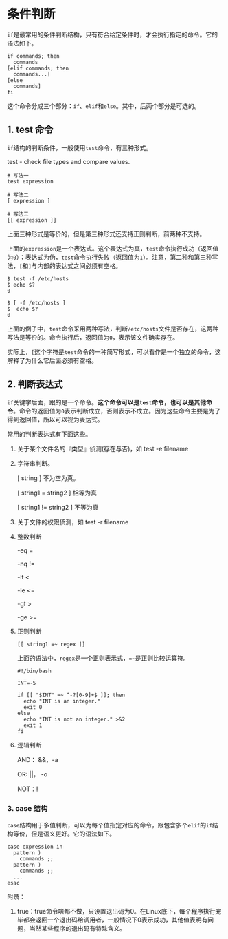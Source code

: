 # 条件判断

`if`是最常用的条件判断结构，只有符合给定条件时，才会执行指定的命令。它的语法如下。

```shell
if commands; then
  commands
[elif commands; then
  commands...]
[else
  commands]
fi
```

这个命令分成三个部分：`if`、`elif`和`else`。其中，后两个部分是可选的。

## 1. test 命令

`if`结构的判断条件，一般使用`test`命令，有三种形式。  

test - check file types and compare values.   

```
# 写法一
test expression

# 写法二
[ expression ]

# 写法三
[[ expression ]]
```

上面三种形式是等价的，但是第三种形式还支持正则判断，前两种不支持。

上面的`expression`是一个表达式。这个表达式为真，`test`命令执行成功（返回值为`0`）；表达式为伪，`test`命令执行失败（返回值为`1`）。注意，第二种和第三种写法，`[`和`]`与内部的表达式之间必须有空格。

```
$ test -f /etc/hosts
$ echo $?
0

$ [ -f /etc/hosts ]
$  echo $?
0
```

上面的例子中，`test`命令采用两种写法，判断`/etc/hosts`文件是否存在，这两种写法是等价的。命令执行后，返回值为`0`，表示该文件确实存在。  

实际上，`[`这个字符是`test`命令的一种简写形式，可以看作是一个独立的命令，这解释了为什么它后面必须有空格。

## 2. 判断表达式

`if`关键字后面，跟的是一个命令。**这个命令可以是`test`命令，也可以是其他命令**。命令的返回值为`0`表示判断成立，否则表示不成立。因为这些命令主要是为了得到返回值，所以可以视为表达式。

常用的判断表达式有下面这些。

1. 关于某个文件名的『类型』侦测(存在与否)，如 test -e filename 

2. 字符串判断。

   [ string ] 不为空为真。

   [ string1 = string2 ] 相等为真

   [ string1 != string2 ] 不等为真

3. 关于文件的权限侦测，如 test -r filename 

4. 整数判断

   -eq   =

   -nq   !=

   -lt    <

   -le   <=

   -gt   >

   -ge  >=

5. 正则判断

   ```txt
   [[ string1 =~ regex ]]
   ```

   上面的语法中，`regex`是一个正则表示式，`=~`是正则比较运算符。

   ```shell
   #!/bin/bash
   
   INT=-5
   
   if [[ "$INT" =~ ^-?[0-9]+$ ]]; then
     echo "INT is an integer."
     exit 0
   else
     echo "INT is not an integer." >&2
     exit 1
   fi
   ```

6. 逻辑判断

   AND： &&，-a

   OR: ||， -o

   NOT：!

### 3. case 结构

`case`结构用于多值判断，可以为每个值指定对应的命令，跟包含多个`elif`的`if`结构等价，但是语义更好。它的语法如下。

```
case expression in
  pattern )
    commands ;;
  pattern )
    commands ;;
  ...
esac
```



附录：

1. true：true命令啥都不做，只设置退出码为0。在Linux底下，每个程序执行完毕都会返回一个退出码给调用者，一般情况下0表示成功，其他值表明有问题，当然某些程序的退出码有特殊含义。